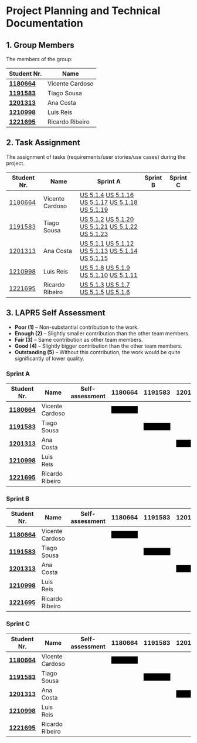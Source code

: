 # Project Planning and Technical Documentation

## 1. Group Members

The members of the group:

| Student Nr.	                                    | Name			              |
|-------------------------------------------------|----------------------|
| **[1180664](team%20members/1180664/readme.md)** | Vicente Cardoso      |
| **[1191583](team%20members/1191583/readme.md)** | Tiago Sousa	         |
| **[1201313](team%20members/1201313/readme.md)** | Ana Costa						      |
| **[1210998](team%20members/1210998/readme.md)** | Luis Reis						      |
| **[1221695](team%20members/1221695/readme.md)** | Ricardo Ribeiro					 |

## 2. Task Assignment

The assignment of tasks (requirements/user stories/use cases) during the project.

| Student Nr.	                                | Name             | Sprint A                                | Sprint B                                                                                                                                                    | Sprint C                                                                                                                                                                                             |
|---------------------------------------------|------------------|-----------------------------------------|-------------------------------------------------------------------------------------------------------------------------------------------------------------|------------------------------------------------------------------------------------------------------------------------------------------------------------------------------------------------------|
| [1180664](team%20members/1180664/readme.md) | Vicente Cardoso  | [US 5.1.4](sprint%20A/US_5.1.4/readme.md) [US 5.1.16](sprint%20A/US_5.1.16/readme.md) [US 5.1.17](sprint%20A/US_5.1.17/readme.md) [US 5.1.18](sprint%20A/US_5.1.18/readme.md) [US 5.1.19](sprint%20A/US_5.1.19/readme.md) |                                                                    |                                         |
| [1191583](team%20members/1191583/readme.md) | Tiago Sousa      | [US 5.1.2](sprint%20A/US_5.1.2/readme.md) [US 5.1.20](sprint%20A/US_5.1.20/readme.md) [US 5.1.21](sprint%20A/US_5.1.21/readme.md) [US 5.1.22](sprint%20A/US_5.1.22/readme.md) [US 5.1.23](sprint%20A/US_5.1.23/readme.md) |                                     |   |
| [1201313](team%20members/1201313/readme.md) | Ana Costa        | [US 5.1.1](sprint%20A/US_5.1.1/readme.md) [US 5.1.12](sprint%20A/US_5.1.12/readme.md) [US 5.1.13](sprint%20A/US_5.1.13/readme.md) [US 5.1.14](sprint%20A/US_5.1.14/readme.md) [US 5.1.15](sprint%20A/US_5.1.15/readme.md)  |  |                                        |
| [1210998](team%20members/1210998/readme.md) | Luis Reis        | [US 5.1.8](sprint%20A/US_5.1.8/readme.md) [US 5.1.9](sprint%20A/US_5.1.9/readme.md) [US 5.1.10](sprint%20A/US_5.1.10/readme.md) [US 5.1.11](sprint%20A/US_5.1.11/readme.md) |                                       |                                                                                  |
| [1221695](team%20members/1221695/readme.md) | Ricardo Ribeiro  | [US 5.1.3](sprint%20A/US_5.1.3/readme.md) [US 5.1.7](sprint%20A/US_5.1.7/readme.md) [US 5.1.5](sprint%20A/US_5.1.5/readme.md) [US 5.1.6](sprint%20A/US_5.1.6/readme.md) |                                                                                |                                                           

## 3. LAPR5 Self Assessment

- **Poor (1)** – Non-substantial contribution to the work.
- **Enough (2)** – Slightly smaller contribution than the other team members.
- **Fair (3)** – Same contribution as other team members.
- **Good (4)** – Slightly bigger contribution than the other team members.
- **Outstanding (5)** – Without this contribution, the work would be quite significantly of lower quality.




### Sprint A                     


| Student Nr.	                                  | Name			     | Self-assessment | 1180664           | 1191583            | 1201313            | 1210998            | 1221695            |
|-------------------------------------------------|----------------------|-----------------|-------------------|-------------------|-------------------|-------------------|-------------------|
| **[1180664](team%20members/1180664/readme.md)** | Vicente Cardoso      |                 | <div style="background-color:black; color:black">Blocked</div>  |                             |                             |                             |                             |
| **[1191583](team%20members/1191583/readme.md)** | Tiago Sousa	         |                 |                             | <div style="background-color:black; color:black">Blocked</div>  |                             |                             |                             |
| **[1201313](team%20members/1201313/readme.md)** | Ana Costa			 |			       |                             |                             | <div style="background-color:black; color:black">Blocked</div>  |                             |                             |
| **[1210998](team%20members/1210998/readme.md)** | Luis Reis			 |			       |                             |                             |                             | <div style="background-color:black; color:black">Blocked</div>  |                             |
| **[1221695](team%20members/1221695/readme.md)** | Ricardo Ribeiro		 |			       |                             |                             |                             |                             | <div style="background-color:black; color:black">Blocked</div>  |


### Sprint B                     


| Student Nr.	                                  | Name			     | Self-assessment | 1180664           | 1191583            | 1201313            | 1210998            | 1221695            |
|-------------------------------------------------|----------------------|-----------------|-------------------|-------------------|-------------------|-------------------|-------------------|
| **[1180664](team%20members/1180664/readme.md)** | Vicente Cardoso      |                 | <div style="background-color:black; color:black">Blocked</div>  |                             |                             |                             |                             |
| **[1191583](team%20members/1191583/readme.md)** | Tiago Sousa	         |                 |                             | <div style="background-color:black; color:black">Blocked</div>  |                             |                             |                             |
| **[1201313](team%20members/1201313/readme.md)** | Ana Costa			 |			       |                             |                             | <div style="background-color:black; color:black">Blocked</div>  |                             |                             |
| **[1210998](team%20members/1210998/readme.md)** | Luis Reis			 |			       |                             |                             |                             | <div style="background-color:black; color:black">Blocked</div>  |                             |
| **[1221695](team%20members/1221695/readme.md)** | Ricardo Ribeiro		 |			       |                             |                             |                             |                             | <div style="background-color:black; color:black">Blocked</div>  |




### Sprint C                     


| Student Nr.	                                  | Name			     | Self-assessment | 1180664           | 1191583            | 1201313            | 1210998            | 1221695            |
|-------------------------------------------------|----------------------|-----------------|-------------------|-------------------|-------------------|-------------------|-------------------|
| **[1180664](team%20members/1180664/readme.md)** | Vicente Cardoso      |                 | <div style="background-color:black; color:black">Blocked</div>  |                             |                             |                             |                             |
| **[1191583](team%20members/1191583/readme.md)** | Tiago Sousa	         |                 |                             | <div style="background-color:black; color:black">Blocked</div>  |                             |                             |                             |
| **[1201313](team%20members/1201313/readme.md)** | Ana Costa			 |			       |                             |                             | <div style="background-color:black; color:black">Blocked</div>  |                             |                             |
| **[1210998](team%20members/1210998/readme.md)** | Luis Reis			 |			       |                             |                             |                             | <div style="background-color:black; color:black">Blocked</div>  |                             |
| **[1221695](team%20members/1221695/readme.md)** | Ricardo Ribeiro		 |			       |                             |                             |                             |                             | <div style="background-color:black; color:black">Blocked</div>  |




